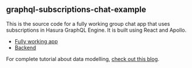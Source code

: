## graphql-subscriptions-chat-example

This is the source code for a fully working group chat app that uses subscriptions in Hasura GraphQL Engine. It is built using React and Apollo.

- [Fully working app](https://chat-example-trial-roar.herokuapp.com)
- [Backend](https://hasura-realtime-group-chat.herokuapp.com)

For complete tutorial about data modelling, [check out this blog](https://medium.com/@rishichandrawawhal/building-a-realtime-chat-app-with-graphql-subscriptions-d68cd33e73f).
